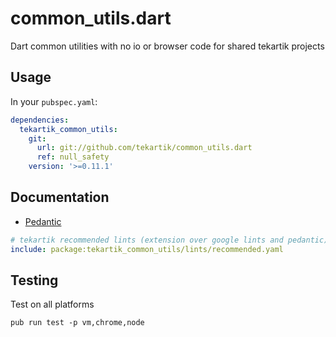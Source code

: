 # common_utils.dart

Dart common utilities with no io or browser code for shared tekartik projects


## Usage

In your `pubspec.yaml`:

```yaml
dependencies:
  tekartik_common_utils:
    git:
      url: git://github.com/tekartik/common_utils.dart
      ref: null_safety
    version: '>=0.11.1'
```

## Documentation

* [Pedantic](https://github.com/tekartik/common_utils.dart/blob/master/doc/pedantic.md)

```yaml
# tekartik recommended lints (extension over google lints and pedantic)
include: package:tekartik_common_utils/lints/recommended.yaml
```
## Testing

Test on all platforms

    pub run test -p vm,chrome,node